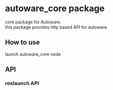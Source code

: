 # autoware_core package
core package for Autoware.  
this package provides http based API for autoware.  

## How to use
launch autoware_core node

## API
### roslaunch API
